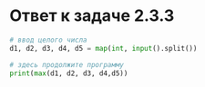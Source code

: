 # Ответ к задаче 2.3.3

```python
# ввод целого числа
d1, d2, d3, d4, d5 = map(int, input().split())

# здесь продолжите программу
print(max(d1, d2, d3, d4,d5))
```

